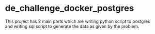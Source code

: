 # de_challenge_docker_postgres
This project has 2 main parts which are writing python script to postgres and writing sql script to generate the data as given by the problem.

